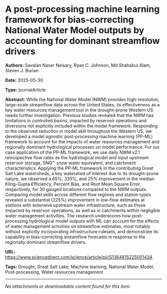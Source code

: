 # A post-processing machine learning framework for bias-correcting National Water Model outputs by accounting for dominant streamflow drivers

**Authors:** Savalan Naser Neisary, Ryan C. Johnson, Md Shahabul Alam, Steven J. Burian

**Date:** 2025-05-30

**Type:** journalArticle

**Abstract:**
While the National Water Model (NWM) provides high-resolution, large-scale streamflow data across the United States, its effectiveness as a key water resources management tool in the drought-prone Western US needs further investigation. Previous studies revealed that the NWM has limitations in controlled basins, impacted by reservoir operations and diversions not explicitly included within the model framework. Responding to the observed reduction in model skill throughout the Western US, we developed a model agnostic post-processing machine learning (PP-ML) framework to account for the impacts of water resources management and regionally dominant hydrological processes on model performance. For our case application of the PP-ML framework, we use daily NWM v2.1 retrospective flow rates as the hydrological model and input upstream reservoir storage, SNO℡ snow water equivalent, and catchment characteristics. Applying the PP-ML framework in the contributing Great Salt Lake watersheds, a key watershed of interest due to its drought-prone nature, we observed a 65%, 335%, and 25% improvement in the median Kling-Gupta Efficiency, Percent Bias, and Root Mean Square Error, respectively, for 30 gauged locations compared to the NWM outputs. Comparing model skills across different flow regimes and station types revealed a substantial (225%) improvement in low-flow estimates at stations with extensive upstream water infrastructure, such as those impacted by reservoir operations, as well as in catchments within negligible water management activities. The research underscores how post-processing hydrological model outputs with ML can account for the effects of water management activities on streamflow estimates, most notably without explicitly incorporating infrastructure rulesets, and demonstrate its capability in bias-correcting streamflow forecasts in response to the regionally dominant streamflow drivers.

**URL:** https://www.sciencedirect.com/science/article/pii/S1364815225001434

**Tags:** Drought, Great Salt Lake, Machine learning, National Water Model, Post-processing, Water resources management

---



*No attachments or downloadable content found for this item.*

